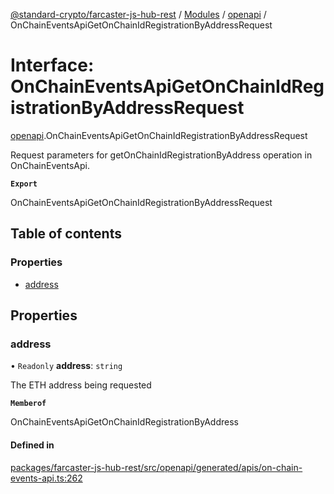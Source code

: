 [@standard-crypto/farcaster-js-hub-rest](../README.md) / [Modules](../modules.md) / [openapi](../modules/openapi.md) / OnChainEventsApiGetOnChainIdRegistrationByAddressRequest

# Interface: OnChainEventsApiGetOnChainIdRegistrationByAddressRequest

[openapi](../modules/openapi.md).OnChainEventsApiGetOnChainIdRegistrationByAddressRequest

Request parameters for getOnChainIdRegistrationByAddress operation in OnChainEventsApi.

**`Export`**

OnChainEventsApiGetOnChainIdRegistrationByAddressRequest

## Table of contents

### Properties

- [address](openapi.OnChainEventsApiGetOnChainIdRegistrationByAddressRequest.md#address)

## Properties

### address

• `Readonly` **address**: `string`

The ETH address being requested

**`Memberof`**

OnChainEventsApiGetOnChainIdRegistrationByAddress

#### Defined in

[packages/farcaster-js-hub-rest/src/openapi/generated/apis/on-chain-events-api.ts:262](https://github.com/standard-crypto/farcaster-js/blob/main/packages/farcaster-js-hub-rest/src/openapi/generated/apis/on-chain-events-api.ts#L262)
